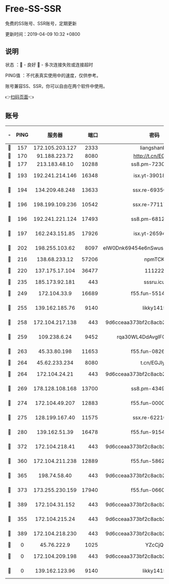# Free-SS-SSR

免费的SS账号、SSR账号，定期更新

更新时间：2019-04-09 10:32 +0800

## 说明

状态     ：🙂 - 良好 🙁 - 多次连接失败或连接超时

PING值   ：不代表真实使用中的速度，仅供参考。

账号兼容SS、SSR，你可以自由在两个软件中使用。

👉[扫码页面](https://liesauer.github.io/Free-SS-SSR/)👈

## 账号

|-|PING|服务器|端口|密码|加密方式|区域|
|:----:|:----:|:-----:|-----:|:----:|:----:|:----:|
|🙂|157|172.105.203.127|2333|liangshanbo|chacha20|JP|
|🙂|170|91.188.223.72|8080|http://t.cn/EGJIyrl|rc4-md5|RU|
|🙂|177|213.183.48.10|10288|ss8.pm-72309702|rc4-md5|RU|
|🙂|193|192.241.214.146|16348|isx.yt-39018760|aes-256-cfb|US|
|🙂|194|134.209.48.248|13633|ssx.re-69350454|aes-256-cfb|US|
|🙂|196|198.199.109.236|10542|ssx.re-77117057|aes-256-cfb|US|
|🙂|196|192.241.221.124|17493|ss8.pm-68127686|aes-256-cfb|US|
|🙂|197|162.243.151.85|17926|isx.yt-26594761|aes-256-cfb|US|
|🙂|202|198.255.103.62|8097|eIW0Dnk69454e6nSwuspv9DmS201tQ0D|aes-256-cfb|US|
|🙂|216|138.68.233.12|57206|npmTCK|rc4-md5|US|
|🙂|220|137.175.17.104|36477|111222|aes-256-cfb|US|
|🙂|235|185.173.92.181|443|sssru.icu|rc4-md5|RU|
|🙂|249|172.104.33.9|16689|f55.fun-55147364|aes-256-cfb|SG|
|🙂|255|139.162.185.76|9140|likky1415|aes-256-cfb|DE|
|🙂|258|172.104.217.138|443|9d6cceaa373bf2c8acb22e60b6a58be6|aes-256-cfb|US|
|🙂|259|109.238.6.24|9452|rqa30WL4DdAvgIFG6Fs3znzTa|aes-256-cfb|FR|
|🙂|263|45.33.80.198|11653|f55.fun-08264676|aes-256-cfb|US|
|🙂|264|45.62.233.234|8080|t.cn/EGJIyrl|rc4-md5|CA|
|🙂|264|172.104.24.21|443|9d6cceaa373bf2c8acb22e60b6a58be6|aes-256-cfb|US|
|🙂|269|178.128.108.168|13700|ss8.pm-43493831|aes-256-cfb|SG|
|🙂|274|172.104.49.207|12883|f55.fun-00000116|aes-256-cfb|SG|
|🙂|275|128.199.167.40|11575|ssx.re-62210920|aes-256-cfb|SG|
|🙂|280|139.162.51.39|16478|f55.fun-91549121|aes-256-cfb|SG|
|🙂|372|172.104.218.41|443|9d6cceaa373bf2c8acb22e60b6a58be6|aes-256-cfb|US|
|🙂|360|172.104.211.238|12889|f55.fun-58620208|aes-256-cfb|US|
|🙂|365|198.74.58.40|443|9d6cceaa373bf2c8acb22e60b6a58be6|aes-256-cfb|US|
|🙂|373|173.255.230.159|17940|f55.fun-06607448|aes-256-cfb|US|
|🙂|389|172.104.31.152|443|9d6cceaa373bf2c8acb22e60b6a58be6|aes-256-cfb|US|
|🙁|355|172.104.215.24|443|9d6cceaa373bf2c8acb22e60b6a58be6|aes-256-cfb|US|
|🙁|389|172.104.218.230|443|9d6cceaa373bf2c8acb22e60b6a58be6|aes-256-cfb|US|
|🙁|0|45.76.222.9|1025|YZcCjQ|rc4-md5|JP|
|🙁|0|172.104.209.198|443|9d6cceaa373bf2c8acb22e60b6a58be6|aes-256-cfb|US|
|🙁|0|139.162.123.96|9140|likky1415|aes-256-cfb|JP|
